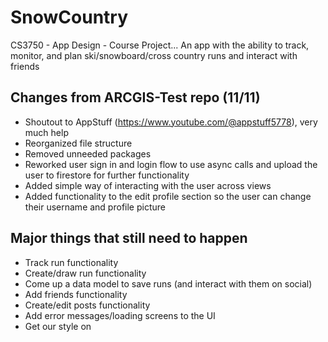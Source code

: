 # SnowCountry
CS3750 - App Design - Course Project...
An app with the ability to track, monitor, and plan ski/snowboard/cross country runs and interact with friends

## Changes from ARCGIS-Test repo (11/11)
- Shoutout to AppStuff (https://www.youtube.com/@appstuff5778), very much help
- Reorganized file structure
- Removed unneeded packages
- Reworked user sign in and login flow to use async calls and upload the user to firestore for further functionality
- Added simple way of interacting with the user across views
- Added functionality to the edit profile section so the user can change their username and profile picture

## Major things that still need to happen
- Track run functionality
- Create/draw run functionality
- Come up a data model to save runs (and interact with them on social)
- Add friends functionality
- Create/edit posts functionality
- Add error messages/loading screens to the UI
- Get our style on
